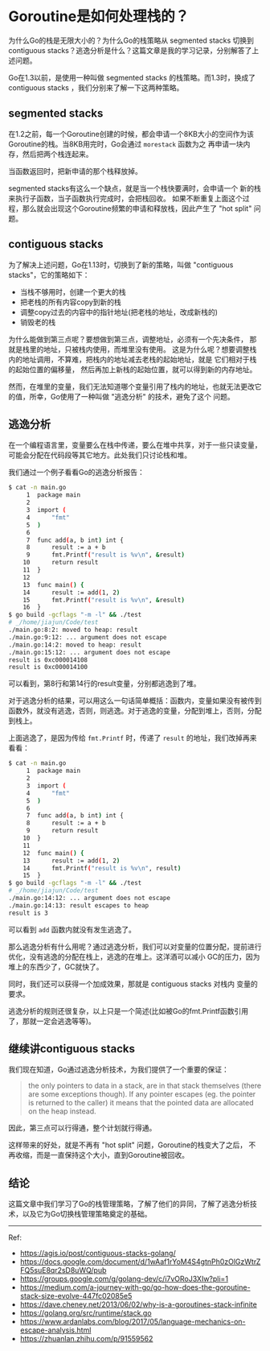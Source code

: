# Goroutine是如何处理栈的？

为什么Go的栈是无限大小的？为什么Go的栈策略从 segmented stacks 切换到 contiguous stacks？逃逸分析是什么？这篇文章是我的学习记录，分别解答了上述问题。

Go在1.3以前，是使用一种叫做 segmented stacks 的栈策略。而1.3时，换成了 contiguous stacks ，我们分别来了解一下这两种策略。

## segmented stacks

在1.2之前，每一个Goroutine创建的时候，都会申请一个8KB大小的空间作为该Goroutine的栈。当8KB用完时，Go会通过 `morestack` 函数为之
再申请一块内存，然后把两个栈连起来。

当函数返回时，把新申请的那个栈释放掉。

segmented stacks有这么一个缺点，就是当一个栈快要满时，会申请一个
新的栈来执行子函数，当子函数执行完成时，会把栈回收。
如果不断重复上面这个过程，那么就会出现这个Goroutine频繁的申请和释放栈，因此产生了 "hot split" 问题。

## contiguous stacks

为了解决上述问题，Go在1.13时，切换到了新的策略，叫做 "contiguous stacks"，它的策略如下：

- 当栈不够用时，创建一个更大的栈
- 把老栈的所有内容copy到新的栈
- 调整copy过去的内容中的指针地址(把老栈的地址，改成新栈的)
- 销毁老的栈

为什么能做到第三点呢？要想做到第三点，调整地址，必须有一个先决条件，
那就是栈里的地址，只被栈内使用，而堆里没有使用。
这是为什么呢？想要调整栈内的地址调用，不算难，把栈内的地址减去老栈的起始地址，就是
它们相对于栈的起始位置的偏移量，
然后再加上新栈的起始位置，就可以得到新的内存地址。

然而，在堆里的变量，我们无法知道哪个变量引用了栈内的地址，也就无法更改它的值，所幸，Go使用了一种叫做 "逃逸分析" 的技术，避免了这个
问题。

## 逃逸分析

在一个编程语言里，变量要么在栈中传递，要么在堆中共享，对于一些只读变量，可能会分配在代码段等其它地方。此处我们只讨论栈和堆。

我们通过一个例子看看Go的逃逸分析报告：

```bash
$ cat -n main.go 
     1	package main
     2	
     3	import (
     4		"fmt"
     5	)
     6	
     7	func add(a, b int) int {
     8		result := a + b
     9		fmt.Printf("result is %v\n", &result)
    10		return result
    11	}
    12	
    13	func main() {
    14		result := add(1, 2)
    15		fmt.Printf("result is %v\n", &result)
    16	}
$ go build -gcflags "-m -l" && ./test 
# _/home/jiajun/Code/test
./main.go:8:2: moved to heap: result
./main.go:9:12: ... argument does not escape
./main.go:14:2: moved to heap: result
./main.go:15:12: ... argument does not escape
result is 0xc000014108
result is 0xc000014100
```

可以看到，第8行和第14行的result变量，分别都逃逸到了堆。

对于逃逸分析的结果，可以用这么一句话简单概括：函数内，变量如果没有被传到函数外，就没有逃逸，否则，则逃逸。对于逃逸的变量，分配到堆上，否则，分配到栈上。

上面逃逸了，是因为传给 `fmt.Printf` 时，传递了 `result` 的地址，我们改掉再来看看：

```bash
$ cat -n main.go 
     1	package main
     2	
     3	import (
     4		"fmt"
     5	)
     6	
     7	func add(a, b int) int {
     8		result := a + b
     9		return result
    10	}
    11	
    12	func main() {
    13		result := add(1, 2)
    14		fmt.Printf("result is %v\n", result)
    15	}
$ go build -gcflags "-m -l" && ./test 
# _/home/jiajun/Code/test
./main.go:14:12: ... argument does not escape
./main.go:14:13: result escapes to heap
result is 3
```

可以看到 `add` 函数内就没有发生逃逸了。

那么逃逸分析有什么用呢？通过逃逸分析，我们可以对变量的位置分配，提前进行优化，没有逃逸的分配在栈上，逃逸的在堆上。这洋酒可以减小
GC的压力，因为堆上的东西少了，GC就快了。

同时，我们还可以获得一个加成效果，那就是 contiguous stacks 对栈内
变量的要求。

逃逸分析的规则还很复杂，以上只是一个简述(比如被Go的fmt.Printf函数引用了，那就一定会逃逸等等)。

## 继续讲contiguous stacks

我们现在知道，Go通过逃逸分析技术，为我们提供了一个重要的保证：

> the only pointers to data in a stack, are in that stack themselves (there are some exceptions though). If any pointer escapes (eg. the pointer is returned to the caller) it means that the pointed data are allocated on the heap instead.

因此，第三点可以行得通，整个计划就行得通。

这样带来的好处，就是不再有 "hot split" 问题，Goroutine的栈变大了之后，
不再收缩，而是一直保持这个大小，直到Goroutine被回收。

## 结论

这篇文章中我们学习了Go的栈管理策略，了解了他们的异同，了解了逃逸分析技术，以及它为Go切换栈管理策略奠定的基础。

---

Ref:

- https://agis.io/post/contiguous-stacks-golang/
- https://docs.google.com/document/d/1wAaf1rYoM4S4gtnPh0zOlGzWtrZFQ5suE8qr2sD8uWQ/pub
- https://groups.google.com/g/golang-dev/c/i7vORoJ3XIw?pli=1
- https://medium.com/a-journey-with-go/go-how-does-the-goroutine-stack-size-evolve-447fc02085e5
- https://dave.cheney.net/2013/06/02/why-is-a-goroutines-stack-infinite
- https://golang.org/src/runtime/stack.go
- https://www.ardanlabs.com/blog/2017/05/language-mechanics-on-escape-analysis.html
- https://zhuanlan.zhihu.com/p/91559562
